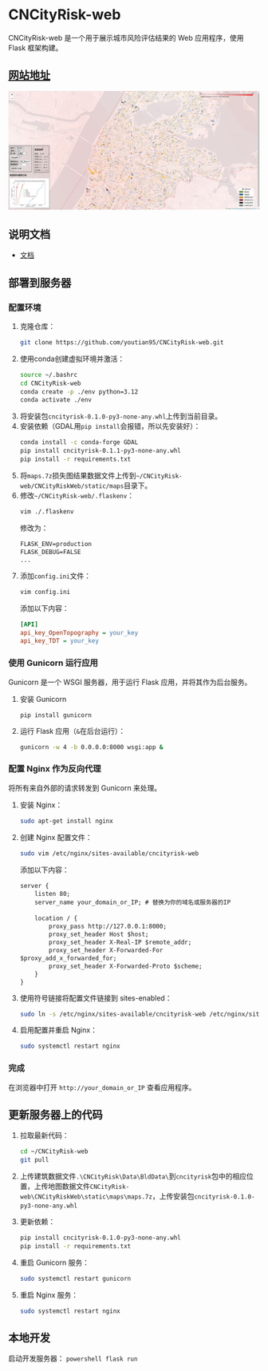 # CNCityRisk-web

CNCityRisk-web 是一个用于展示城市风险评估结果的 Web 应用程序，使用 Flask 框架构建。

## [网站地址](http://106.15.93.61/)

[![BldLoss](CNCityRiskWeb/static/images/BldLoss.png)](http://106.15.93.61/)

## 说明文档

* [文档](https://youtian95.github.io/2025/01/09/CNCityRiskMap/)

## 部署到服务器

### 配置环境

1. 克隆仓库：
    ```bash
    git clone https://github.com/youtian95/CNCityRisk-web.git
    ```
1. 使用conda创建虚拟环境并激活：
    ```bash
    source ~/.bashrc
    cd CNCityRisk-web
    conda create -p ./env python=3.12
    conda activate ./env
    ```
1. 将安装包`cncityrisk-0.1.0-py3-none-any.whl`上传到当前目录。
1. 安装依赖（GDAL用`pip install`会报错，所以先安装好）：
    ```bash
    conda install -c conda-forge GDAL
    pip install cncityrisk-0.1.1-py3-none-any.whl
    pip install -r requirements.txt
    ```
1. 将`maps.7z`损失图结果数据文件上传到`~/CNCityRisk-web/CNCityRiskWeb/static/maps`目录下。
1. 修改`~/CNCityRisk-web/.flaskenv`：
    ```bash
    vim ./.flaskenv
    ```
    修改为：
    ```
    FLASK_ENV=production
    FLASK_DEBUG=FALSE
    ...
    ```
1. 添加`config.ini`文件：
    ```bash
    vim config.ini
    ```
    添加以下内容：
    ```ini
    [API]
    api_key_OpenTopography = your_key
    api_key_TDT = your_key
    ```

### 使用 Gunicorn 运行应用

Gunicorn 是一个 WSGI 服务器，用于运行 Flask 应用，并将其作为后台服务。

1. 安装 Gunicorn
    ```
    pip install gunicorn
    ```
2. 运行 Flask 应用（`&`在后台运行）：
    ```bash
    gunicorn -w 4 -b 0.0.0.0:8000 wsgi:app &
    ```

### 配置 Nginx 作为反向代理

将所有来自外部的请求转发到 Gunicorn 来处理。

1. 安装 Nginx：
    ```bash
    sudo apt-get install nginx
    ```

2. 创建 Nginx 配置文件：
    ```bash
    sudo vim /etc/nginx/sites-available/cncityrisk-web
    ```

    添加以下内容：
    ```nginx
    server {
        listen 80;
        server_name your_domain_or_IP; # 替换为你的域名或服务器的IP

        location / {
            proxy_pass http://127.0.0.1:8000;
            proxy_set_header Host $host;
            proxy_set_header X-Real-IP $remote_addr;
            proxy_set_header X-Forwarded-For $proxy_add_x_forwarded_for;
            proxy_set_header X-Forwarded-Proto $scheme;
        }
    }
    ```
1. 使用符号链接将配置文件链接到 sites-enabled：
    ```bash
    sudo ln -s /etc/nginx/sites-available/cncityrisk-web /etc/nginx/sites-enabled
    ```
1. 启用配置并重启 Nginx：
    ```bash
    sudo systemctl restart nginx
    ```

### 完成

在浏览器中打开 `http://your_domain_or_IP` 查看应用程序。

## 更新服务器上的代码

1. 拉取最新代码：
    ```bash
    cd ~/CNCityRisk-web
    git pull
    ```

1. 上传建筑数据文件`.\CNCityRisk\Data\BldData\`到`cncityrisk`包中的相应位置，上传地图数据文件`CNCityRisk-web\CNCityRiskWeb\static\maps\maps.7z`，上传安装包`cncityrisk-0.1.0-py3-none-any.whl`

1. 更新依赖：
    ```bash
    pip install cncityrisk-0.1.0-py3-none-any.whl
    pip install -r requirements.txt
    ```

1. 重启 Gunicorn 服务：
    ```bash
    sudo systemctl restart gunicorn
    ```

1. 重启 Nginx 服务：
    ```bash
    sudo systemctl restart nginx
    ```

## 本地开发

启动开发服务器：
    ```powershell
    flask run
    ```
